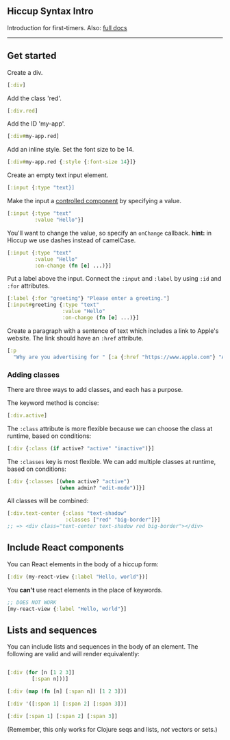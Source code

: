 ## Hiccup Syntax Intro

Introduction for first-timers. Also: [full docs](overview)

----

## Get started

Create a div.

```clj
[:div]
```

Add the class 'red'.
```clj
[:div.red]
```

Add the ID 'my-app'.
```clj
[:div#my-app.red]
```

Add an inline style. Set the font size to be 14.
```clj
[:div#my-app.red {:style {:font-size 14}]}
```

Create an empty text input element.
```clj
[:input {:type "text}]
```

Make the input a [controlled component](https://facebook.github.io/react/docs/forms.html#controlled-components) by specifying a value.
```clj
[:input {:type "text" 
         :value "Hello"}]
```

You'll want to change the value, so specify an `onChange` callback. **hint:** in Hiccup we use dashes instead of camelCase.
```clj
[:input {:type "text" 
         :value "Hello"
         :on-change (fn [e] ...)}]
```

Put a label above the input. Connect the `:input` and `:label` by using `:id` and `:for` attributes.

```clj
[:label {:for "greeting"} "Please enter a greeting."]
[:input#greeting {:type "text" 
                  :value "Hello"
                  :on-change (fn [e] ...)}]
```

Create a paragraph with a sentence of text which includes a link to Apple's website. The link should have an `:href` attribute.

```clj
[:p 
  "Why are you advertising for " [:a {:href "https://www.apple.com"} "Apple?"] ]
```

### Adding classes

There are three ways to add classes, and each has a purpose. 

The keyword method is concise:

```clj
[:div.active]
```

The `:class` attribute is more flexible because we can choose the class at runtime, based on conditions:

```clj
[:div {:class (if active? "active" "inactive")}]
```

The `:classes` key is most flexible. We can add multiple classes at runtime, based on conditions:

```clj
[:div {:classes [(when active? "active")
                 (when admin? "edit-mode")]}]
```

All classes will be combined:

```clj
[:div.text-center {:class "text-shadow"
                   :classes ["red" "big-border"]}]
;; => <div class="text-center text-shadow red big-border"></div>
```

## Include React components

You can React elements in the body of a hiccup form:

```clj
[:div (my-react-view {:label "Hello, world"})]
```

You **can't** use react elements in the place of keywords.

```clj
;; DOES NOT WORK
[my-react-view {:label "Hello, world"}]
```

## Lists and sequences 

You can include lists and sequences in the body of an element. The following are valid and will render equivalently:

```clj

[:div (for [n [1 2 3]]
        [:span n]))]

[:div (map (fn [n] [:span n]) [1 2 3])]

[:div '([:span 1] [:span 2] [:span 3])]

[:div [:span 1] [:span 2] [:span 3]]

```

(Remember, this only works for Clojure seqs and lists, *not* vectors or sets.)
